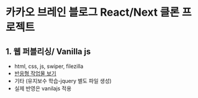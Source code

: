 # 카카오 브레인 블로그 React/Next 클론 프로젝트

## 1. 웹 퍼블리싱/ Vanilla js

- html, css, js, swiper, filezilla
- [반응형 작업물 보기](http://tnt9350.dothome.co.kr/)
- 기타 (유지보수 학습-jquery 별도 파일 생성)
- 실제 반영은 vanilajs 적용

